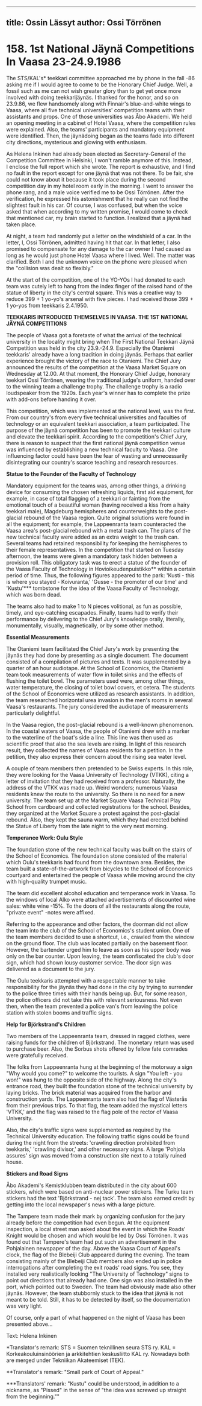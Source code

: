 
---
title: Ossin Lässyt
author: Ossi Törrönen
---

    
# 158. 1st National Jäynä Competitions In Vaasa 23-24.9.1986

The STS/KAL's\* teekkari committee approached me by phone in the fall -86 asking me if I would agree to come to be the Honorary Chief Judge. Well, a fossil such as me can not wish greater glory than to get yet once more involved with doing teekkarijäynäs. I thanked for the honor, and so on 23.9.86, we flew handsomely along with Finnair's blue-and-white wings to Vaasa, where all five technical universities' competition teams with their assistants and props. One of those universities was Åbo Akademi. We held an opening meeting in a cabinet of Hotel Vaasa, where the competition rules were explained. Also, the teams' participants and mandatory equipment were identified. Then, the jäynädoing began as the teams fade into different city directions, mysterious and glowing with enthusiasm.

As Helena Inkinen had already been elected as Secretary-General of the Competition Committee in Helsinki, I won't ramble anymore of this. Instead, I enclose the full report which she wrote. The report is exhaustive, and I find no fault in the report except for one jäynä that was not there. To be fair, she could not know about it because it took place during the second competition day in my hotel room early in the morning. I went to answer the phone rang, and a male voice verified me to be Ossi Törrönen.  After the verification, he expressed his astonishment that he really can not find the slightest fault in his car. Of course, I was confused, but when the voice asked that when according to my written promise, I would come to check that mentioned car, my brain started to function. I realized that a jäynä had taken place.

At night, a team had randomly put a letter on the windshield of a car. In the letter, I, Ossi Törrönen, admitted having hit that car. In that letter, I also promised to compensate for any damage to the car owner I had caused as long as he would just phone Hotel Vaasa where I lived. Well. The matter was clarified. Both I and the unknown voice on the phone were pleased when the "collision was dealt so flexibly."

At the start of the competition, one of the YO-YOs I had donated to each team was cutely left to hang from the index finger of the raised hand of the statue of liberty in the city's central square. This was a creative way to reduce 399 + 1 yo-yo's arsenal with five pieces. I had received those 399 + 1 yo-yos from teekkaris 2.4.1950.

**TEEKKARIS INTRODUCED THEMSELVES IN VAASA. THE 1ST NATIONAL JÄYNÄ COMPETITIONS**

The people of Vaasa got a foretaste of what the arrival of the technical university in the locality might bring when The First National Teekkari Jäynä Competition was held in the city 23.9.-24.9. Especially the Otaniemi teekkaris' already have a long tradition in doing jäynäs. Perhaps that earlier experience brought the victory of the race to Otaniemi. The Chief Jury announced the results of the competition at the Vaasa Market Square on Wednesday at 12.00. At that moment, the Honorary Chief Judge, honorary teekkari Ossi Törrönen, wearing the traditional judge's uniform, handed over to the winning team a challenge trophy. The challenge trophy is a radio loudspeaker from the 1920s. Each year's winner has to complete the prize with add-ons before handing it over.

This competition, which was implemented at the national level, was the first. From our country's from every five technical universities and faculties of technology or an equivalent teekkari association, a team participated. The purpose of the jäynä competition has been to promote the teekkari culture and elevate the teekkari spirit. According to the competition's Chief Jury, there is reason to suspect that the first national jäynä competition venue was influenced by establishing a new technical faculty to Vaasa. One influencing factor could have been the fear of wasting and unnecessarily disintegrating our country's scarce teaching and research resources.

**Statue to the Founder of the Faculty of Technology**

Mandatory equipment for the teams was, among other things, a drinking device for consuming the chosen refreshing liquids, first aid equipment, for example, in case of total flagging of a teekkari or fainting from the emotional touch of a beautiful woman (having received a kiss from a hairy teekkari male), Magdeburg hemispheres and counterweights to the post-glacial rebound of the Vaasa region. Quite original solutions were found in all the equipment; for example, the Lappeenranta team counteracted the Vaasa area's post-glacial rebound with a metal trash can. The plans of the new technical faculty were added as an extra weight to the trash can. Several teams had retained responsibility for keeping the hemispheres to their female representatives. In the competition that started on Tuesday afternoon, the teams were given a mandatory task hidden between a provision roll. This obligatory task was to erect a statue of the founder of the Vaasa Faculty of Technology in Hovioikeudenpuistikko\*\* within a certain period of time. Thus, the following figures appeared to the park: 'Kusti - this is where you stayed - Koivuranta,' 'Gusse - the promoter of our time' and 'Kustu'\*\*\* tombstone for the idea of the Vaasa Faculty of Technology, which was born dead.

The teams also had to make 1 to N pieces volitional, as fun as possible, timely, and eye-catching escapades. Finally, teams had to verify their performance by delivering to the Chief Jury's knowledge orally, literally, monumentally, visually, magnetically, or by some other method.

**Essential Measurements**

The Otaniemi team facilitated the Chief Jury's work by presenting the jäynäs they had done by presenting as a single document. The document consisted of a compilation of pictures and texts. It was supplemented by a quarter of an hour audiotape. At the School of Economics, the Otaniemi team took measurements of water flow in toilet sinks and the effects of flushing the toilet bowl. The parameters used were, among other things, water temperature, the closing of toilet bowl covers, et cetera. The students of the School of Economics were utilized as research assistants. In addition, the team researched horizontal urea invasion in the men's rooms in several Vaasa's restaurants. The jury considered the audiotape of measurements particularly delightful.

In the Vaasa region, the post-glacial rebound is a well-known phenomenon. In the coastal waters of Vaasa, the people of Otaniemi drew with a marker to the waterline of the boat's side a line. This line was then used as scientific proof that also the sea levels are rising. In light of this research result, they collected the names of Vaasa residents for a petition. In the petition, they also express their concern about the rising sea water level.

A couple of team members then pretended to be Swiss experts. In this role, they were looking for the Vaasa University of Technology (VTKK), citing a letter of invitation that they had received from a professor. Naturally, the address of the VTKK was made up. Weird wonders; numerous Vaasa residents knew the route to the university. So there is no need for a new university. The team set up at the Market Square Vaasa Technical Play School from cardboard and collected registrations for the school. Besides, they organized at the Market Square a protest against the post-glacial rebound. Also, they kept the sauna warm, which they had erected behind the Statue of Liberty from the late night to the very next morning.

**Temperance Work: Oulu Style**

The foundation stone of the new technical faculty was built on the stairs of the School of Economics. The foundation stone consisted of the material which Oulu's teekkaris had found from the downtown area. Besides, the team built a state-of-the-artwork from bicycles to the School of Economics courtyard and entertained the people of Vaasa while moving around the city with high-quality trumpet music.

The team did excellent alcohol education and temperance work in Vaasa. To the windows of local Alko were attached advertisements of discounted wine sales: white wine -15%. To the doors of all the restaurants along the route, "private event" -notes were affixed.

Referring to the appearance and other factors, the doorman did not allow the team into the club of the School of Economics's student union. One of the team members decided to use a shortcut, i.e., crawled from the window on the ground floor. The club was located partially on the basement floor. However, the bartender urged him to leave as soon as his upper body was only on the bar counter. Upon leaving, the team confiscated the club's door sign, which had shown lousy customer service. The door sign was delivered as a document to the jury.

The Oulu teekkaris attempted with a respectable manner to take responsibility for the jäynäs they had done in the city by trying to surrender to the police three times with their hands being up. But, for some reason, the police officers did not take this with relevant seriousness. Not even then, when the team prevented a police van's from leaving the police station with stolen booms and traffic signs.

**Help for Björkstrand's Children**

Two members of the Lappeenranta team, dressed in ragged clothes, were raising funds for the children of Björkstrand. The monetary return was used to purchase beer. Also, the Sorbus shots offered by fellow fate comrades were gratefully received.

The folks from Lappeenranta hung at the beginning of the motorway a sign "Why would you come?" to welcome the tourists. A sign "You left - you won!" was hung to the opposite side of the highway. Along the city's entrance road, they built the foundation stone of the technical university by laying bricks. The brick material was acquired from the harbor and construction yards.  The Lappeenranta team also had the flag of Västerås from their previous trips. To that flag, the team added the mystical letters 'VTKK,' and the flag was raised to the flag pole of the rector of Vaasa University.

Also, the city's traffic signs were supplemented as required by the Technical University education. The following traffic signs could be found during the night from the streets: 'crawling direction prohibited from teekkaris,' 'crawling divisor,' and other necessary signs. A large 'Pohjola assures' sign was moved from a construction site next to a totally ruined house.

**Stickers and Road Signs**

Åbo Akademi's Kemistklubben team distributed in the city about 600 stickers, which were based on anti-nuclear power stickers. The Turku team stickers had the text 'Björkstrand - nej tack'. The team also earned credit by getting into the local newspaper's news with a large picture.

The Tampere team made their mark by organizing confusion for the jury already before the competition had even begun. At the equipment inspection, a local street man asked about the event in which the Roads' Knight would be chosen and which would be led by Ossi Törrönen. It was found out that Tampere's team had put such an advertisement in the Pohjalainen newspaper of the day. Above the Vaasa Court of Appeal's clock, the flag of the Blebeiji Club appeared during the evening. The team consisting mainly of the Blebeiji Club members also ended up in police interrogations after completing the exit roads' road signs. You see, they installed very realistically looking "The University of Technology" signs to point out directions that already had one. One sign was also installed in the port, which pointed out to Sweden. The team had obviously made also other jäynäs. However, the team stubbornly stuck to the idea that jäynä is not meant to be told. Still, it has to be detected by itself, so the documentation was very light.

Of course, only a part of what happened on the night of Vaasa has been presented above...

Text: Helena Inkinen

\*Translator's remark: STS = Suomen teknillinen seura STS ry. KAL = Korkeakouluinsinöörien ja arkkitehtien keskusliitto KAL ry. Nowadays both are merged under Tekniikan Akateemiset (TEK).

\*\*Translator's remark: "Small park of Court of Appeal."

\*\*\*Translators' remark: "Kustu" could be understood, in addition to a nickname, as "Pissed" in the sense of "the idea was screwed up straight from the beginning.""
